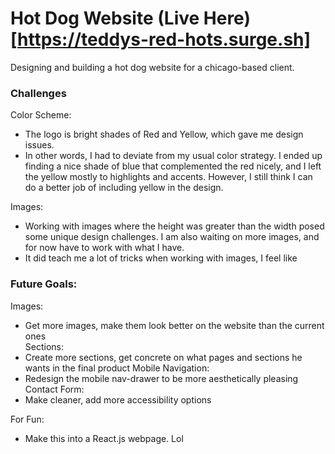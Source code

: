 # Hot Dog Website  (Live Here)[https://teddys-red-hots.surge.sh]  
Designing and building a hot dog website for a chicago-based client.

### Challenges
Color Scheme:  
- The logo is bright shades of Red and Yellow, which gave me design issues.  
- In other words, I had to deviate from my usual color strategy. I ended up finding a nice shade of blue that complemented the red nicely, and I left the yellow mostly to highlights and accents. However, I still think I can do a better job of including yellow in the design.  
  
Images:  
- Working with images where the height was greater than the width posed some unique design challenges. I am also waiting on more images, and for now have to work with what I have.  
- It did teach me a lot of tricks when working with images, I feel like

### Future Goals:
Images:
- Get more images, make them look better on the website than the current ones  
Sections:  
- Create more sections, get concrete on what pages and sections he wants in the final product
Mobile Navigation:  
- Redesign the mobile nav-drawer to be more aesthetically pleasing
Contact Form:  
- Make cleaner, add more accessibility options

For Fun:  
- Make this into a React.js webpage. Lol  
